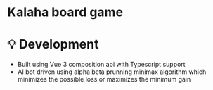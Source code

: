 # Kalaha board game

# 💡 Development
 * Built using Vue 3 composition api with Typescript support
 * AI bot driven using alpha beta prunning minimax algorithm which minimizes the possible loss or maximizes the minimum gain
